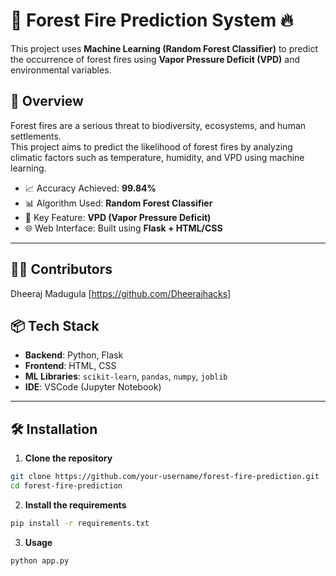 # 🌲 Forest Fire Prediction System 🔥

This project uses **Machine Learning (Random Forest Classifier)** to predict the occurrence of forest fires using **Vapor Pressure Deficit (VPD)** and environmental variables.

## 🧠 Overview

Forest fires are a serious threat to biodiversity, ecosystems, and human settlements.  
This project aims to predict the likelihood of forest fires by analyzing climatic factors such as temperature, humidity, and VPD using machine learning.

- 📈 Accuracy Achieved: **99.84%**
- 📊 Algorithm Used: **Random Forest Classifier**
- 🧪 Key Feature: **VPD (Vapor Pressure Deficit)**
- 🌐 Web Interface: Built using **Flask + HTML/CSS**

---

## 👨‍💻 Contributors
Dheeraj Madugula [https://github.com/Dheerajhacks]

## 📦 Tech Stack

- **Backend**: Python, Flask
- **Frontend**: HTML, CSS
- **ML Libraries**: `scikit-learn`, `pandas`, `numpy`, `joblib`
- **IDE**: VSCode (Jupyter Notebook)

---

## 🛠️ Installation

1. **Clone the repository**

```bash
git clone https://github.com/your-username/forest-fire-prediction.git
cd forest-fire-prediction
```

2. **Install the requirements**
```bash
pip install -r requirements.txt
```

3. **Usage**
```bash
python app.py
```
